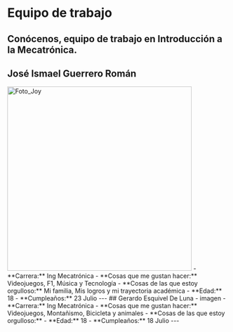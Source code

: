 # Equipo de trabajo

Conócenos, equipo de trabajo en Introducción a la Mecatrónica.
---

## José Ismael Guerrero Román
<img src="../recursos/imgs/Joy.jpeg" alt="Foto_Joy" width="420">
- **Carrera:** Ing Mecatrónica
- **Cosas que me gustan hacer:** Videojuegos, F1, Música y Tecnología
- **Cosas de las que estoy orgulloso:** Mi familia, Mis logros y mi trayectoria académica 
- **Edad:** 18
- **Cumpleaños:** 23 Julio
---
## Gerardo Esquivel De Luna
- imagen
- **Carrera:** Ing Mecatrónica
- **Cosas que me gustan hacer:** Videojuegos, Montañismo, Bicicleta y animales
- **Cosas de las que estoy orgulloso:**
- **Edad:** 18
- **Cumpleaños:** 18 Julio
---


